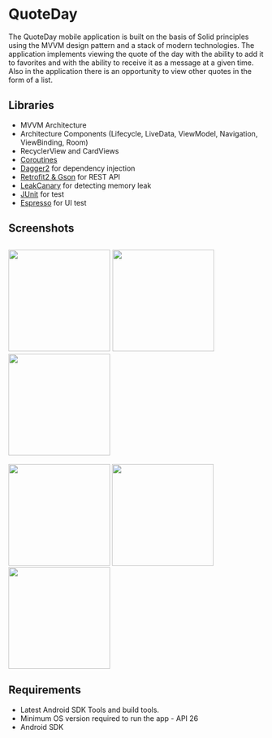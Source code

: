 # QuoteDay
The QuoteDay mobile application is built on the basis of Solid principles using the MVVM design pattern and a stack of modern technologies. The application implements viewing the quote of the day with the ability to add it to favorites and with the ability to receive it as a message at a given time. Also in the application there is an opportunity to view other quotes in the form of a list.


## Libraries
+ MVVM Architecture
+ Architecture Components (Lifecycle, LiveData, ViewModel, Navigation, ViewBinding, Room)
+ RecyclerView and CardViews
+ [Coroutines](https://kotlinlang.org/docs/coroutines-overview.html)
+ [Dagger2](https://github.com/google/dagger) for dependency injection
+ [Retrofit2 & Gson](https://github.com/square/retrofit) for REST API
+ [LeakCanary](https://square.github.io/leakcanary/) for detecting memory leak
+ [JUnit](https://junit.org/junit5/) for test
+ [Espresso](https://developer.android.com/training/testing/espresso) for UI test

## Screenshots
<img src="https://user-images.githubusercontent.com/99405613/180963099-2a451b68-548b-45f0-9ba2-504417d6aee7.jpg" width="200"> <img src="https://user-images.githubusercontent.com/99405613/180963103-92fa5d68-387a-49e1-bf3f-1f58e6ce49fc.jpg" width="200">
<img src="https://user-images.githubusercontent.com/99405613/180963110-499fdc16-c997-4006-8b3c-df65ca86ecb5.jpg" width="200">
---
<img src="https://user-images.githubusercontent.com/99405613/180963117-58cdf4e1-9e59-47fa-b941-2cd44a775ab8.jpg" width="200"> <img src="https://user-images.githubusercontent.com/99405613/180963124-31d6d548-ed3a-4e10-9336-ebc7f7260b0f.jpg" width="200">
<img src="https://user-images.githubusercontent.com/99405613/180963054-1751364a-462e-4195-90e3-fe3a19caba8c.gif" width="200">

## Requirements
+ Latest Android SDK Tools and build tools.
+ Minimum OS version required to run the app - API 26
+ Android SDK
